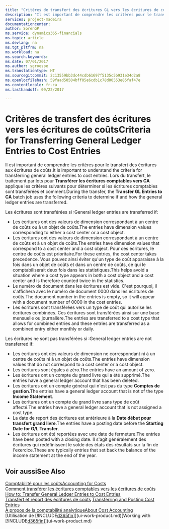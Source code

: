 ```yaml
---
title: "Critères de transfert des écritures GL vers les écritures de coûts | Microsoft Docs"
description: "Il est important de comprendre les critères pour le transfert des écritures aux écritures de coûts. Lors du transfert, le traitement en lot **Transférer les écritures vers CA** applique les critères suivants pour déterminer si les écritures sont transférées et comment."
services: project-madeira
documentationcenter: 
author: SorenGP
ms.service: dynamics365-financials
ms.topic: article
ms.devlang: na
ms.tgt_pltfrm: na
ms.workload: na
ms.search.keywords: 
ms.date: 07/01/2017
ms.author: sgroespe
ms.translationtype: HT
ms.sourcegitcommit: 2c13559bb3dc44cdb61697f5135c5b931e34d2a8
ms.openlocfilehash: 59faad50504bff05e6cdb1c78d00553e85faf47e
ms.contentlocale: fr-ca
ms.lasthandoff: 09/22/2017

---
```

# <a name="criteria-for-transferring-general-ledger-entries-to-cost-entries"></a><span data-ttu-id="96c62-104">Critères de transfert des écritures vers les écritures de coûts</span><span class="sxs-lookup"><span data-stu-id="96c62-104">Criteria for Transferring General Ledger Entries to Cost Entries</span></span>
<span data-ttu-id="96c62-105">Il est important de comprendre les critères pour le transfert des écritures aux écritures de coûts.</span><span class="sxs-lookup"><span data-stu-id="96c62-105">It is important to understand the criteria for transferring general ledger entries to cost entries.</span></span> <span data-ttu-id="96c62-106">Lors du transfert, le traitement par lots pour **Transférer les écritures comptables vers CA** applique les critères suivants pour déterminer si les écritures comptables sont transférées et comment.</span><span class="sxs-lookup"><span data-stu-id="96c62-106">During the transfer, the **Transfer GL Entries to CA** batch job uses the following criteria to determine if and how the general ledger entries are transferred.</span></span>  

<span data-ttu-id="96c62-107">Les écritures sont transférées si :</span><span class="sxs-lookup"><span data-stu-id="96c62-107">General ledger entries are transferred if:</span></span>  

-   <span data-ttu-id="96c62-108">Les écritures ont des valeurs de dimension correspondant à un centre de coûts ou à un objet de coûts.</span><span class="sxs-lookup"><span data-stu-id="96c62-108">The entries have dimension values corresponding to either a cost center or a cost object.</span></span>  
-   <span data-ttu-id="96c62-109">Les écritures ont des valeurs de dimension correspondant à un centre de coûts et à un objet de coûts.</span><span class="sxs-lookup"><span data-stu-id="96c62-109">The entries have dimension values that correspond to a cost center and a cost object.</span></span> <span data-ttu-id="96c62-110">Pour ces écritures, le centre de coûts est prioritaire.</span><span class="sxs-lookup"><span data-stu-id="96c62-110">For these entries, the cost center takes precedence.</span></span> <span data-ttu-id="96c62-111">Vous pouvez ainsi éviter qu'un type de coût apparaisse à la fois dans un objet de coûts et dans un centre de coûts, ce qui le comptabiliserait deux fois dans les statistiques.</span><span class="sxs-lookup"><span data-stu-id="96c62-111">This helps avoid a situation where a cost type appears in both a cost object and a cost center and is therefore counted twice in the statistics.</span></span>  
-   <span data-ttu-id="96c62-112">Le numéro de document dans les écritures est vide. C'est pourquoi, il s'affichera avec le numéro de document 0000 dans les écritures de coûts.</span><span class="sxs-lookup"><span data-stu-id="96c62-112">The document number in the entries is empty, so it will appear with a document number of 0000 in the cost entries.</span></span>  
-   <span data-ttu-id="96c62-113">Les écritures sont transférées vers un type de coût qui autorise les écritures combinées. Ces écritures sont transférées ainsi sur une base mensuelle ou journalière.</span><span class="sxs-lookup"><span data-stu-id="96c62-113">The entries are transferred to a cost type that allows for combined entries and these entries are transferred as a combined entry either monthly or daily.</span></span>  

<span data-ttu-id="96c62-114">Les écritures ne sont pas transférées si :</span><span class="sxs-lookup"><span data-stu-id="96c62-114">General ledger entries are not transferred if:</span></span>  

-   <span data-ttu-id="96c62-115">Les écritures ont des valeurs de dimension ne correspondant ni à un centre de coûts ni à un objet de coûts.</span><span class="sxs-lookup"><span data-stu-id="96c62-115">The entries have dimension values that do not correspond to a cost center or a cost object.</span></span>  
-   <span data-ttu-id="96c62-116">Les écritures sont égales à zéro.</span><span class="sxs-lookup"><span data-stu-id="96c62-116">The entries have an amount of zero.</span></span>  
-   <span data-ttu-id="96c62-117">Les écritures ont un compte du grand livre qui a été supprimé.</span><span class="sxs-lookup"><span data-stu-id="96c62-117">The entries have a general ledger account that has been deleted.</span></span>  
-   <span data-ttu-id="96c62-118">Les écritures ont un compte général qui n'est pas du type **Comptes de gestion**.</span><span class="sxs-lookup"><span data-stu-id="96c62-118">The entries have a general ledger account that is not of the type **Income Statement**.</span></span>  
-   <span data-ttu-id="96c62-119">Les écritures ont un compte du grand livre sans type de coût affecté.</span><span class="sxs-lookup"><span data-stu-id="96c62-119">The entries have a general ledger account that is not assigned a cost type.</span></span>  
-   <span data-ttu-id="96c62-120">La date de report des écritures est antérieure à la **Date début pour transfert grand livre**.</span><span class="sxs-lookup"><span data-stu-id="96c62-120">The entries have a posting date before the **Starting Date for G/L Transfer**.</span></span>  
-   <span data-ttu-id="96c62-121">Les écritures ont été reportées avec une date de fermeture.</span><span class="sxs-lookup"><span data-stu-id="96c62-121">The entries have been posted with a closing date.</span></span> <span data-ttu-id="96c62-122">Il s'agit généralement des écritures qui redéfinissent le solde des états des résultats sur la fin de l'exercice.</span><span class="sxs-lookup"><span data-stu-id="96c62-122">These are typically entries that set back the balance of the income statement at the end of the year.</span></span>  

## <a name="see-also"></a><span data-ttu-id="96c62-123">Voir aussi</span><span class="sxs-lookup"><span data-stu-id="96c62-123">See Also</span></span>  
[<span data-ttu-id="96c62-124">Comptabilité pour les coûts</span><span class="sxs-lookup"><span data-stu-id="96c62-124">Accounting for Costs</span></span>](finance-manage-cost-accounting.md)  
 <span data-ttu-id="96c62-125">[Comment transférer les écritures comptables vers les écritures de coûts](finance-how-to-transfer-general-ledger-entries-to-cost-entries.md) </span><span class="sxs-lookup"><span data-stu-id="96c62-125">[How to: Transfer General Ledger Entries to Cost Entries](finance-how-to-transfer-general-ledger-entries-to-cost-entries.md) </span></span>  
 <span data-ttu-id="96c62-126">[Transfert et report des écritures de coûts](finance-transfer-and-post-cost-entries.md) </span><span class="sxs-lookup"><span data-stu-id="96c62-126">[Transferring and Posting Cost Entries](finance-transfer-and-post-cost-entries.md) </span></span>  
 [<span data-ttu-id="96c62-127">À propos de la comptabilité analytique</span><span class="sxs-lookup"><span data-stu-id="96c62-127">About Cost Accounting</span></span>](finance-about-cost-accounting.md)  
 <span data-ttu-id="96c62-128">[Utilisation de [!INCLUDE[d365fin](includes/d365fin_md.md)]](ui-work-product.md)</span><span class="sxs-lookup"><span data-stu-id="96c62-128">[Working with [!INCLUDE[d365fin](includes/d365fin_md.md)]](ui-work-product.md)</span></span>

